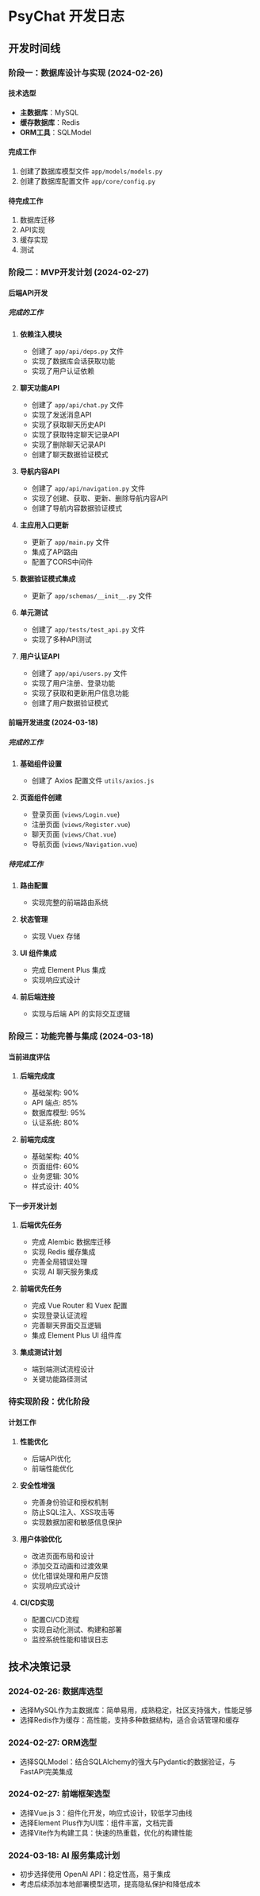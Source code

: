 # PsyChat 开发日志

## 开发时间线

### 阶段一：数据库设计与实现 (2024-02-26)

#### 技术选型
- **主数据库**：MySQL
- **缓存数据库**：Redis
- **ORM工具**：SQLModel

#### 完成工作
1. 创建了数据库模型文件 `app/models/models.py`
2. 创建了数据库配置文件 `app/core/config.py`

#### 待完成工作
1. 数据库迁移
2. API实现
3. 缓存实现
4. 测试

### 阶段二：MVP开发计划 (2024-02-27)

#### 后端API开发

##### 完成的工作
1. **依赖注入模块**
   - 创建了 `app/api/deps.py` 文件
   - 实现了数据库会话获取功能
   - 实现了用户认证依赖

2. **聊天功能API**
   - 创建了 `app/api/chat.py` 文件
   - 实现了发送消息API
   - 实现了获取聊天历史API
   - 实现了获取特定聊天记录API
   - 实现了删除聊天记录API
   - 创建了聊天数据验证模式

3. **导航内容API**
   - 创建了 `app/api/navigation.py` 文件
   - 实现了创建、获取、更新、删除导航内容API
   - 创建了导航内容数据验证模式

4. **主应用入口更新**
   - 更新了 `app/main.py` 文件
   - 集成了API路由
   - 配置了CORS中间件

5. **数据验证模式集成**
   - 更新了 `app/schemas/__init__.py` 文件

6. **单元测试**
   - 创建了 `app/tests/test_api.py` 文件
   - 实现了多种API测试

7. **用户认证API**
   - 创建了 `app/api/users.py` 文件
   - 实现了用户注册、登录功能
   - 实现了获取和更新用户信息功能
   - 创建了用户数据验证模式

#### 前端开发进度 (2024-03-18)

##### 完成的工作
1. **基础组件设置**
   - 创建了 Axios 配置文件 `utils/axios.js`

2. **页面组件创建**
   - 登录页面 (`views/Login.vue`)
   - 注册页面 (`views/Register.vue`)
   - 聊天页面 (`views/Chat.vue`)
   - 导航页面 (`views/Navigation.vue`)

##### 待完成工作
1. **路由配置**
   - 实现完整的前端路由系统

2. **状态管理**
   - 实现 Vuex 存储

3. **UI 组件集成**
   - 完成 Element Plus 集成
   - 实现响应式设计

4. **前后端连接**
   - 实现与后端 API 的实际交互逻辑

### 阶段三：功能完善与集成 (2024-03-18)

#### 当前进度评估
1. **后端完成度**
   - 基础架构: 90%
   - API 端点: 85%
   - 数据库模型: 95%
   - 认证系统: 80%

2. **前端完成度**
   - 基础架构: 40% 
   - 页面组件: 60%
   - 业务逻辑: 30%
   - 样式设计: 40%

#### 下一步开发计划
1. **后端优先任务**
   - 完成 Alembic 数据库迁移
   - 实现 Redis 缓存集成
   - 完善全局错误处理
   - 实现 AI 聊天服务集成

2. **前端优先任务**
   - 完成 Vue Router 和 Vuex 配置
   - 实现登录认证流程
   - 完善聊天界面交互逻辑
   - 集成 Element Plus UI 组件库

3. **集成测试计划**
   - 端到端测试流程设计
   - 关键功能路径测试

### 待实现阶段：优化阶段

#### 计划工作
1. **性能优化**
   - 后端API优化
   - 前端性能优化

2. **安全性增强**
   - 完善身份验证和授权机制
   - 防止SQL注入、XSS攻击等
   - 实现数据加密和敏感信息保护

3. **用户体验优化**
   - 改进页面布局和设计
   - 添加交互动画和过渡效果
   - 优化错误处理和用户反馈
   - 实现响应式设计

4. **CI/CD实现**
   - 配置CI/CD流程
   - 实现自动化测试、构建和部署
   - 监控系统性能和错误日志

## 技术决策记录

### 2024-02-26: 数据库选型
- 选择MySQL作为主数据库：简单易用，成熟稳定，社区支持强大，性能足够
- 选择Redis作为缓存：高性能，支持多种数据结构，适合会话管理和缓存

### 2024-02-27: ORM选型
- 选择SQLModel：结合SQLAlchemy的强大与Pydantic的数据验证，与FastAPI完美集成

### 2024-02-27: 前端框架选型
- 选择Vue.js 3：组件化开发，响应式设计，较低学习曲线
- 选择Element Plus作为UI库：组件丰富，文档完善
- 选择Vite作为构建工具：快速的热重载，优化的构建性能

### 2024-03-18: AI 服务集成计划
- 初步选择使用 OpenAI API：稳定性高，易于集成
- 考虑后续添加本地部署模型选项，提高隐私保护和降低成本